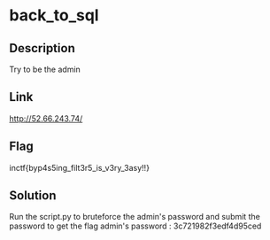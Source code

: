 # back_to_sql

## Description

Try to be the admin

## Link

http://52.66.243.74/

## Flag

inctf{byp4s5ing_filt3r5_is_v3ry_3asy!!}

## Solution 

Run the script.py to bruteforce the admin's password and submit the password to get the flag
admin's password : 3c721982f3edf4d95ced
